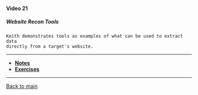 #### Video 21

##### Website Recon Tools

```
Keith demonstrates tools as examples of what can be used to extract data
directly from a target's website.
```

---

- **[Notes](notes.md)**
- **[Exercises](exercises.md)**

---

[Back to main](https://github.com/rot0xd/CBTNuggets/blob/master/CEHv9/README.md)

